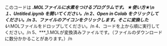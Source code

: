 このコードは ***.MOLファイルに水素をつけるプログラムです。
★使い方★\n
  １、Untitled.ipynb を開いてください。/n
2、Open in Colab をクリックしてください。/n
3、ファイルのアイコンをクリックします。そこに変換したい***.MOLファイルをドロップしてください。/n
4、コードを上から順に実行してください。/n
5、***_1.MOLが変換済みファイルです。（ファイルのダウンロードに数分かかることがあります。）/n
